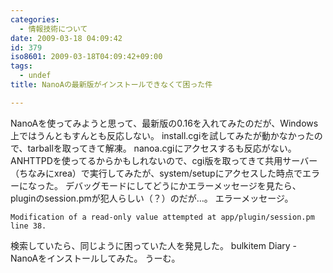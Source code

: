 ```yaml
---
categories:
  - 情報技術について
date: 2009-03-18 04:09:42
id: 379
iso8601: 2009-03-18T04:09:42+09:00
tags:
  - undef
title: NanoAの最新版がインストールできなくて困った件

---
```


<p>NanoAを使ってみようと思って、最新版の0.16を入れてみたのだが、Windows上ではうんともすんとも反応しない。
install.cgiを試してみたが動かなかったので、tarballを取ってきて解凍。
nanoa.cgiにアクセスするも反応がない。
ANHTTPDを使ってるからかもしれないので、cgi版を取ってきて共用サーバー（ちなみにxrea）で実行してみたが、system/setupにアクセスした時点でエラーになった。
デバッグモードにしてどうにかエラーメッセージを見たら、pluginのsession.pmが犯人らしい（？）のだが&#133;。
エラーメッセージ。</p>

<pre><code>Modification of a read-only value attempted at app/plugin/session.pm line 38.</code></pre>

<p>検索していたら、同じように困っていた人を発見した。
bulkitem Diary - NanoAをインストールしてみた。
うーむ。</p>
    	